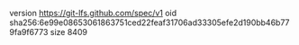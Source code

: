 version https://git-lfs.github.com/spec/v1
oid sha256:6e99e08653061863751ced22feaf31706ad33305efe2d190bb46b779fa9f6773
size 8409
